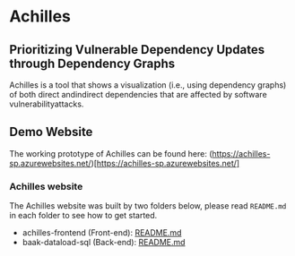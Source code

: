 # Achilles
## Prioritizing Vulnerable Dependency Updates through Dependency Graphs
Achilles is a tool that shows a visualization (i.e., using dependency graphs) of both direct andindirect dependencies that are affected by software vulnerabilityattacks. 

## Demo Website
The working prototype of Achilles can be found here: (https://achilles-sp.azurewebsites.net/)[https://achilles-sp.azurewebsites.net/]

<!---
## Minutes of Meeting
- Mon. 3 Aug 2020: https://www.notion.so/Meeting-4-80fc86a885a043818c2bb64ff3cea2e7

## Related Work
- https://arxiv.org/abs/1907.03407 Lags in the Vulnerabilities (Get Terminologies)
- https://ieeexplore.ieee.org/document/7181461 Co-Usage Visualization
- https://soarsmu.github.io/papers/wcre13-librecommend.pdf Using Collaborative Filtering to recommend libraries.
- https://sel.ist.osaka-u.ac.jp/people/boris-t/, https://sel.ist.osaka-u.ac.jp/lab-db/betuzuri/archive/1087/1087.pdf, SOL Mantra
- https://dl.acm.org/doi/10.1145/2623330.2623342, https://poloclub.github.io/polochau/papers/14_kdd_aesop.pdf Guilt by Association: Large Scale Malware Detection by Mining File-relation Graphs
- https://dl.acm.org/doi/10.1007/s10664-018-9657-y Use SO to embed information about libraries
- http://ece.ubc.ca/~astocco/pubs/2020-Yandrapally-ICSE2020.pdf gives a summary of some similarity techniques and ideas.
- https://ink.library.smu.edu.sg/cgi/viewcontent.cgi?article=5363&context=sis_research Gives some ideas of textual information we can gather from README files.
- https://ieeexplore.ieee.org/document/7816479 They provided a manual category of GitHub repositories.
- https://seal.ics.uci.edu/publications/2014FASE.pdf This one did another way around. Strange!
- https://ouniali.github.io/papers/IST2016-LibFinder.pdf Library recommendation using co-usage, usage and semantic similarity of identifiers.

## Definition of Done
### Features/Implementations
- The code/implementation of that task is already committed to the repo (in each developer's branch)
- A pull request is created to merge the change into the master branch.
- The pull request is approved and merged.
### Documents/Administrative Work
- The documents have been uploaded to Google Drive folder
- OR the documents have been submitted to the submission system.
-->

### Achilles website
The Achilles website was built by two folders below, please read `README.md` in each folder to see how to get started. 
- achilles-frontend (Front-end): [README.md](https://github.com/MUICT-SERU/Achilles/blob/master/achilles-frontend/README.md)
- baak-dataload-sql (Back-end): [README.md](https://github.com/MUICT-SERU/Achilles/blob/master/baak-dataload-sql/README.md)
